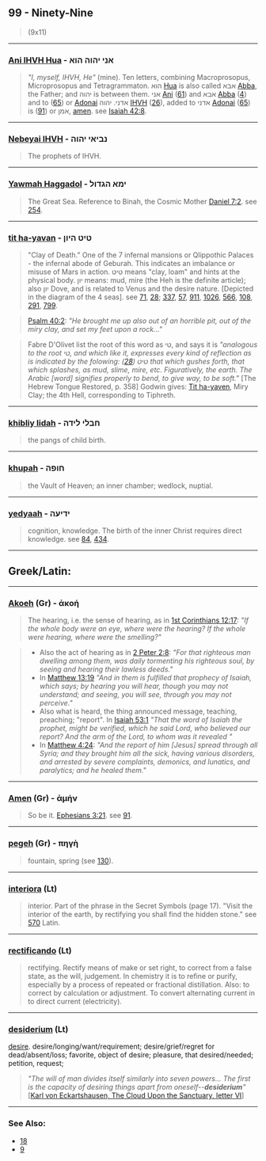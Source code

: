 ## 99 - Ninety-Nine
> (9x11)

---

### [Ani IHVH Hua](/keys/ANI.IHVH.HVA) - אני יהוה הוא
> *"I, myself, IHVH, He"* (mine). Ten letters, combining Macroprosopus, Microprosopus and Tetragrammaton. הוא [Hua](/keys/HVA) is also called אבא [Abba](/keys/ABA), the Father; and יהוה is between them. אני [Ani](/keys/ANI) ([61](61)) and אבא [Abba](/keys/ABA) ([4](4)) and to ([65](65)) or [Adonai](/keys/ADNI) אדני. יהוה [IHVH](/keys/IHVH) ([26](26)), added to אדני [Adonai](/keys/ADNI) ([65](65)) is ([91](91)) or אמן, [amen](/keys/AMN). see [Isaiah 42:8](http://biblehub.com/isaiah/42-8.htm).

---

### [Nebeyai IHVH](/keys/NBIAI.IHVH) - נביאי יהוה
> The prophets of IHVH.

---

### [Yawmah Haggadol](/keys/IMA.HGDVL) - ימא הגדול
> The Great Sea. Reference to Binah, the Cosmic Mother [Daniel 7:2](http://biblehub.com/daniel/7-2.htm). see [254](254).

---

### [tit ha-yavan](/keys/TIT.HIVN) - טיט היון
> "Clay of Death." One of the 7 infernal mansions or Qlippothic Palaces - the infernal abode of Geburah. This indicates an imbalance or misuse of Mars in action. טיט means "clay, loam" and hints at the physical body. יון means: mud, mire (the Heh is the definite article); also יון Dove, and is related to Venus and the desire nature. [Depicted in the diagram of the 4 seas]. see [71](71), [28](28); [337](337), [57](57), [911](911), [1026](1026), [566](566), [108](108), [291](291), [799](799).

> [Psalm 40:2](http://biblehub.com/psalms/40-2.htm): *"He brought me up also out of an horrible pit, out of the miry clay, and set my feet upon a rock..."*

> Fabre D'Olivet list the root of this word as טי, and says it is *"analogous to the root טי, and which like it, expresses every kind of reflection as is indicated by the folowing: טיט ([28](28)) that which gushes forth, that which splashes, as mud, slime, mire, etc. Figuratively, the earth. The Arabic [word] signifies properly to bend, to give way, to be soft."* [The Hebrew Tongue Restored, p. 358] Godwin gives: [Tit ha-yaven](/keys/TIT.HIVN), Miry Clay; the 4th Hell, corresponding to Tiphreth.

---

### [khibliy lidah](/keys/ChBLI.LIDH) - חבלי לידה
> the pangs of child birth.

---

### [khupah](/keys/ChVPH) - חופה
> the Vault of Heaven; an inner chamber; wedlock,
nuptial.

---

### [yedyaah](/keys/IDIOH) - ידיעה
> cognition, knowledge. The birth of the inner Christ requires direct knowledge. see [84](84), [434](434).

---

## Greek/Latin:

---

### [Akoeh](/greek?word=akoh) (Gr) - ἀκοή
> The hearing, i.e. the sense of hearing, as in [1st Corinthians 12:17](http://biblehub.com/1_corinthians/12-17.htm): *"If the whole body were an eye, where were the hearing? If the whole were hearing, where were the smelling?"*

> - Also the act of hearing as in [2 Peter 2:8](http://biblehub.com/2_peter/2-8.htm): *"For that righteous man dwelling among them, was daily tormenting his righteous soul, by seeing and hearing their lawless deeds."*
> -  In [Matthew 13:19](http://biblehub.com/matthew/13-19.htm) *"And in them is fulfilled that prophecy of Isaiah, which says; by hearing you will hear, though you may not understand; and seeing, you will see, through you may not perceive."*
> -  Also what is heard, the thing announced message, teaching, preaching; "report". In [Isaiah 53:1](http://biblehub.com/isaiah/53-1.htm) *"That the word of Isaiah the prophet, might be verified, which he said Lord, who believed our report? And the arm of the Lord, to whom was it revealed "*
> -  In [Matthew 4:24](http://biblehub.com/matthew/4-24.htm): *"And the report of him [Jesus] spread through all Syria; and they brought him all the sick, having various disorders, and arrested by severe complaints, demonics, and lunatics, and paralytics; and he healed them."*

---

### [Amen](/greek?word=amhn) (Gr) - ἀμήν
> So be it. [Ephesians 3:21](http://biblehub.com/ephesians/3-21.htm). see [91](91).

---

### [pegeh](/greek?word=phgh) (Gr) - πηγὴ
> fountain, spring (see [130](130)).

---

### [interiora](/latin?word=interiora) (Lt)
> interior. Part of the phrase in the Secret Symbols (page 17). "Visit the interior of the earth, by rectifying you shall find the hidden stone." see [570](570) Latin.

---

### [rectificando](/latin?word=rectificando) (Lt)
> rectifying. Rectify means of make or set right, to correct from a false state, as the will, judgement. In chemistry it is to refine or purify, especially by a process of repeated or fractional distillation. Also: to correct by calculation or adjustment. To convert alternating current in to direct current (electricity).

---

### [desiderium](/latin?word=desiderium) (Lt)
[desire](http://archives.nd.edu/cgi-bin/wordz.pl?keyword=desiderium). desire/longing/want/requirement; desire/grief/regret for dead/absent/loss; favorite, object of desire; pleasure, that desired/needed; petition, request;

> *"The will of man divides itself similarly into seven powers... The first is the capacity of desiring things apart from oneself--**desiderium**"* [[Karl von Eckartshausen, The Cloud Upon the Sanctuary, letter VI](cloud-upon-sanctuary)]

---

### See Also:

- [18](18)
- [9](9)


